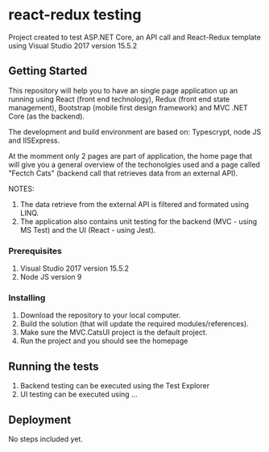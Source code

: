 # react-redux testing

Project created to test ASP.NET Core, an API call and React-Redux template using Visual Studio 2017 version 15.5.2

## Getting Started

This repository will help you to have an single page application up an running using React (front end technology), Redux (front end state management), Bootstrap (mobile first design framework) and MVC .NET Core (as the backend).

The development and build environment are based on: Typescrypt, node JS and IISExpress.

At the momment only 2 pages are part of application, the home page that will give you a general overview of the techonolgies used and a page called "Fectch Cats" (backend call that retrieves data from an external API).

NOTES:
1) The data retrieve from the external API is filtered and formated using LINQ.
2) The application also contains unit testing for the backend (MVC - using MS Test) and the UI (React - using Jest).

### Prerequisites

1) Visual Studio 2017 version 15.5.2
2) Node JS version 9


### Installing

1) Download the repository to your local computer. 
2) Build the solution (that will update the required modules/references).
3) Make sure the MVC.CatsUI project is the default project.
4) Run the project and you should see the homepage

## Running the tests

1) Backend testing can be executed using the Test Explorer
2) UI testing can be executed using ...


## Deployment

No steps included yet.


